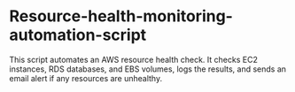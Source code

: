 # Resource-health-monitoring-automation-script
This script automates an AWS resource health check. It checks EC2 instances, RDS databases, and EBS volumes, logs the results, and sends an email alert if any resources are unhealthy.
